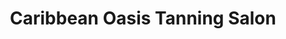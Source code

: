 ---
title: "Caribbean Oasis Tanning Salon"
url: /franklin/caribbean-oasis-tanning-salon/
shop: beauty
---